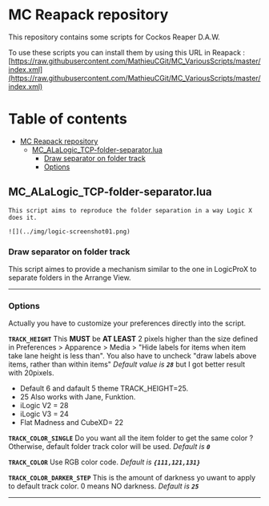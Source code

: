 # MC Reapack repository

This repository contains some scripts for Cockos Reaper D.A.W.

To use these scripts you can install them by using this URL in Reapack : [https://raw.githubusercontent.com/MathieuCGit/MC_VariousScripts/master/index.xml](https://raw.githubusercontent.com/MathieuCGit/MC_VariousScripts/master/index.xml)

# Table of contents

- [MC Reapack repository](#mc-reapack-repository)
  - [MC_ALaLogic_TCP-folder-separator.lua](#mc_alalogic_tcp-folder-separatorlua)
    - [Draw separator on folder track](#draw-separator-on-folder-track)
    - [Options](#options)


## MC_ALaLogic_TCP-folder-separator.lua

	This script aims to reproduce the folder separation in a way Logic X does it.

	![](../img/logic-screenshot01.png)

   ### Draw separator on folder track

   This script aimes to provide a mechanism similar to the one in LogicProX to separate 
   folders in the Arrange View.

   ---
   ### Options

   Actually you have to customize your preferences directly into the script.


   **``TRACK_HEIGHT``**
    This **MUST** be **AT LEAST** 2 pixels higher than the size defined in Preferences > Apparence > Media > "Hide labels for items when item take lane height is less than". 
    You also have to uncheck "draw labels above items, rather than within items"
    _Default value is **``28``**_ but I got better result with 20pixels.
   - Default 6 and dafault 5 theme TRACK_HEIGHT=25. 
   - 25 Also works with Jane, Funktion.
   - iLogic V2 = 28
   - iLogic V3 = 24
   - Flat Madness and CubeXD= 22

   **``TRACK_COLOR_SINGLE``**
    Do you want all the item folder to get the same color ? Otherwise, default folder track color will be used. _Default is **``0``**_

   **``TRACK_COLOR``**
    Use RGB color code. _Default is **``{111,121,131}``**_

   **``TRACK_COLOR_DARKER_STEP``**
    This is the amount of darkness yo uwant to apply to default track color. 0 means NO darkness. _Default is **``25``**_
  

   ---
